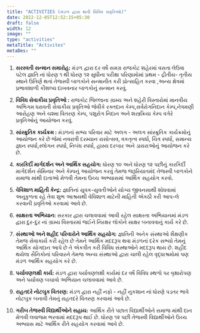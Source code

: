 ```yaml
---
title: "ACTIVITIES (મંડળ દ્વારા થતી વિવિધ પ્રવૃતિઓ)"
date: 2022-12-05T12:52:15+05:30
draft: false
width: 12
image: ""
type: "activities"
metaTitle: "Activites"
metaDes: ""
---
```


1. **સરસ્વતી સન્માન સમારોહ:** મંડળ દ્વારા દર વર્ષે સમગ્ર રાજકોટ શહેરમાં વસતા લેઉવા પટેલ જ્ઞાતિ નાં ધોરણ ૧ થી ધોરણ ૧૨ સુધીના પરીક્ષા પરિણામોમાં પ્રથમ - દ્રીતીય- તૃતીય સ્થાને ઉતિર્ણ થતાં તેજસ્વી બાળકોને સન્માનીત કરી પ્રોત્સાહિત કરવા ,અન્ય ક્ષેત્રમાં પ્રભાવશાળી કૌશલ્ય દાખવનાર બાળકોનું સન્માન કરવું.

2. **વિવિધ સેવાકીય પ્રવૃતિઓ :** રાજકોટ જિલ્લાના ગ્રામ્ય અને શહેરી વિસ્તારોમાં માનવીય અભિગમ ધરાવતી સેવાકીય પ્રવૃતિઓ જેવીકે રક્તદાન કેમ્પ,સર્વરોગનિદાન કેમ્પ,નેત્રમણી આરોહણ અને ચશ્મા વિતરણ કેમ્પ, પશુરોગ નિદાન અને શસ્ત્રક્રિયા કેમ્પ વગેરે પ્રવૃતિઓનું આયોજન કરવું.
3. **સાંસ્ક્રુતિક કાર્યક્રમ :** મંડળનાં સભ્ય પરિવાર માટે અલગ - અલગ સાંસ્ક્રુતિક કાર્યક્રમોનું આયોજન કરે છે જેમાં નવરાત્રી દરમ્યાન રાસોત્સવ, વકતૃત્વ સ્પર્ધા, ચિત્ર સ્પર્ધા, સમાન્ય જ્ઞાન સ્પર્ધા,સ્લોગન સ્પર્ધા, નિબંધ સ્પર્ધા, હાસ્ય દરબાર અને ડાયરાઓનું આયોજન કરે છે.
4. **કારકિર્દી માર્ગદર્શન અને આર્થિક સહયોગ:** ધોરણ ૧૦ અને ધોરણ ૧૨ પછીનું કારકિર્દી માર્ગદર્શન સેમિનાર અને કેમ્પનું આયોજન કરવું તેમજ જરૂરિયાતમંદ તેજસ્વી બાળકોને સમાજ માંથી દાતાઓ મેળવી તેમના ઉચ્ચ અભ્યાસમાં આર્થિક સહયોગ કરવો.
5. **વેવિશાળ માહિતી કેન્દ્ર:** જ્ઞાતિનાં યુવક-યુવતીઓને યોગ્ય જીવનસાથી શોધવામાં અનુકુળતા રહે તેવા શુભ આશ્રયથી વેવિશાળ માટેની માહિતી એકઠી કરી આપ-લે કરવાની પ્રવૃતિઓ કરવામાં આવે છે.
6. **સાક્ષરતા અભિયાન:** સરકાર દ્વારા ચલાવવામાં આવી રહેલ સાક્ષરતા અભિયાનમાં મંડળ દ્વારા દુર-દુર નાં ગ્રામ્ય વિસ્તારમાં જઈને નિરક્ષર લોકોને સાક્ષર બનાવવાનું કાર્ય કરે છે.
7. **સંસ્થાઓ અને શહીદ પરિવારોને આર્થિક સહયોગ:** જ્ઞાતિની અનેક સંસ્થાઓ શૈક્ષણીક તેમજ સેવાકાર્ય કરી રહેલ છે તેમને આર્થિક મદદરૂપ થવા મંડળનાં દરેક સભ્યો તેમનું આર્થિક યોગદાન આપે છે તે એકત્રીત કરી વિવિધ સંસ્થાઓને મદદરૂપ થાય છે. શહીદ થયેલા સૈનિકોનાં પરિવારને તેમજ અન્ય સંસ્થાઓ દ્વારા ચાલી રહેલ વૃદ્ધાશ્રમોમાં પણ મંડળ આર્થિક સહયોગ કરે છે.
8. **પર્યાવણલક્ષી કાર્ય:** મંડળ દ્વારા પર્યાવણલક્ષી કાર્યમાં દર વર્ષે વિવિધ સ્થળો પર વૃક્ષારોપણ અને પર્યાવણ બચાવો અભિયાન ચલાવવામાં આવે છે.
9. **રાહતદરે નોટબુક વિતરણ:** મંડળ દ્વારા નહીં નફો - નહીં નુકશાન નાં ધોરણે પડતર ભાવે નોટબુક બનાવી તેમનું રાહતદરે વિતરણ કરવામાં આવે છે.
10. **ગરીબ તેજસ્વી  વિદ્યાર્થીઓને સહાય:** આર્થિક રીતે પછાત વિદ્યાર્થીઓને સમાજ માંથી દાન મેળવી લવાજમ ભરવામાં મદદરૂપ થાઈ છે. ધોરણ ૧૨ પછી તેજસ્વી વિદ્યાર્થીઓને ઉચ્ચ અભ્યાસ માટે આર્થિક રીતે સહયોગ કરવામાં આવે છે.
